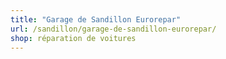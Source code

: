 ```yaml
---
title: "Garage de Sandillon Eurorepar"
url: /sandillon/garage-de-sandillon-eurorepar/
shop: réparation de voitures
---
```


